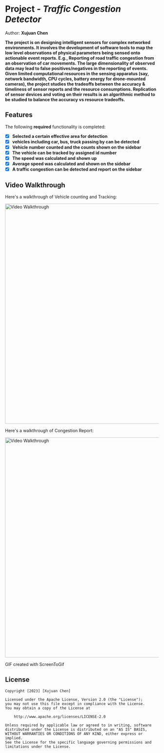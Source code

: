 # Project - *Traffic Congestion Detector*

Author: **Xujuan Chen**

**The project is on designing intelligent sensors for complex networked environments. It involves the development of software tools to map the low level observations of physical parameters being sensed onto actionable event reports. E.g., Reporting of road traffic congestion from an observation of car movements. The large dimensionality of observed data may lead to false positives/negatives in the reporting of events. Given limited computational resources in the sensing apparatus (say, network bandwidth, CPU cycles, battery energy for drone-mounted cameras), the project studies the tradeoffs between the accuracy & timeliness of sensor reports and the resource consumptions. Replication of sensor devices and voting on their results is an algorithmic method to be studied to balance the accuracy vs resource tradeoffs.**


## Features

The following **required** functionality is completed:

- [x] **Selected a certain effective area for detection**
- [x] **vehicles including car, bus, truck passing by can be detected**
- [x] **Vehicle number counted and the counts shown on the sidebar**
- [x] **The vehicle can be tracked by assigned id number**
- [x] **The speed was calculated and shown up**
- [x] **Average speed was calculated and shown on the sidebar**
- [x] **A traffic congestion can be detected and report on the sidebar**

## Video Walkthrough

Here's a walkthrough of Vehicle counting and Tracking:

<img src='carCount.gif' title='Video Walkthrough' width='720px' alt='Video Walkthrough' />



Here's a walkthrough of Congestion Report:

<img src='congenstion.gif' title='Video Walkthrough' width='720px' alt='Video Walkthrough' />



<!-- Replace this with whatever GIF tool you used! -->
GIF created with ScreenToGif  


## License

    Copyright [2023] [Xujuan Chen]

    Licensed under the Apache License, Version 2.0 (the "License");
    you may not use this file except in compliance with the License.
    You may obtain a copy of the License at

        http://www.apache.org/licenses/LICENSE-2.0

    Unless required by applicable law or agreed to in writing, software
    distributed under the License is distributed on an "AS IS" BASIS,
    WITHOUT WARRANTIES OR CONDITIONS OF ANY KIND, either express or implied.
    See the License for the specific language governing permissions and
    limitations under the License.
